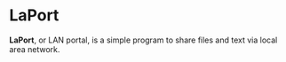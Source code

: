 # LaPort

**LaPort**, or LAN portal,
is a simple program to share files and text via local area network.
